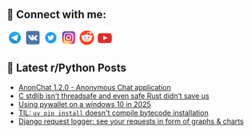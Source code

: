 ## 🔎 Connect with me:
[<img src="https://github.com/bullbesh/bullbesh/blob/main/images/Telegram.png" width="32" height="32" />](https://t.me/bullbesh)
[<img src="https://github.com/bullbesh/bullbesh/blob/main/images/VK.png" width="32" height="32" />](https://vk.com/bullbesh)
[<img src="https://github.com/bullbesh/bullbesh/blob/main/images/Twitter.png" width="32" height="32" />](https://twitter.com/bullbesh1)
[<img src="https://github.com/bullbesh/bullbesh/blob/main/images/Instagram.png" width="32" height="32" />](https://www.instagram.com/bullbesh)
[<img src="https://github.com/bullbesh/bullbesh/blob/main/images/Reddit.png" width="32" height="32" />](https://www.reddit.com/user/bullbesh)
[<img src="https://github.com/bullbesh/bullbesh/blob/main/images/YouTube.png" width="32" height="32" />](https://www.youtube.com/channel/UCtfjRs6uzgq5mfm8S06WTcg)

## 📕 Latest r/Python Posts
<!-- BLOG-POST-LIST:START -->
- [AnonChat 1.2.0 - Anonymous Chat application](https://www.reddit.com/r/Python/comments/1i7nql9/anonchat_120_anonymous_chat_application/)
- [C stdlib isn’t threadsafe and even safe Rust didn’t save us](https://www.reddit.com/r/Python/comments/1i7kelt/c_stdlib_isnt_threadsafe_and_even_safe_rust_didnt/)
- [Using pywallet on a windows 10 in 2025](https://www.reddit.com/r/Python/comments/1i7k7cq/using_pywallet_on_a_windows_10_in_2025/)
- [TIL: `uv pip install` doesn&#39;t compile bytecode installation](https://www.reddit.com/r/Python/comments/1i7jz7c/til_uv_pip_install_doesnt_compile_bytecode/)
- [Django request logger: see your requests in form of graphs &amp; charts](https://www.reddit.com/r/Python/comments/1i7jj87/django_request_logger_see_your_requests_in_form/)
<!-- BLOG-POST-LIST:END -->
